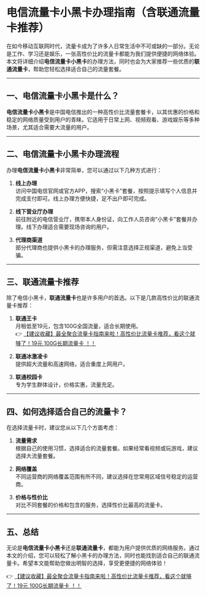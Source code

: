 # 电信流量卡小黑卡办理指南（含联通流量卡推荐）

在如今移动互联网时代，流量卡成为了许多人日常生活中不可或缺的一部分。无论是工作、学习还是娱乐，一张高性价比的流量卡都能为我们提供便捷的网络体验。本文将详细介绍**电信流量卡小黑卡**的办理方法，同时也会为大家推荐一些优质的**联通流量卡**，帮助您轻松选择适合自己的流量套餐。

---

## 一、电信流量卡小黑卡是什么？

**电信流量卡小黑卡**是中国电信推出的一种高性价比流量套餐卡，以其优惠的价格和稳定的网络质量受到用户的青睐。它适用于日常上网、视频观看、游戏娱乐等多种场景，尤其适合需要大流量的用户。

---

## 二、电信流量卡小黑卡办理流程

办理**电信流量卡小黑卡**非常简单，您可以通过以下几种方式进行：

1. **线上办理**  
   访问中国电信官网或官方APP，搜索“小黑卡”套餐，按照提示填写个人信息并完成支付即可。线上办理方便快捷，足不出户即可完成。

2. **线下营业厅办理**  
   前往附近的电信营业厅，携带本人身份证，向工作人员咨询“小黑卡”套餐并办理。线下办理适合需要现场咨询的用户。

3. **代理商渠道**  
   部分代理商也提供小黑卡的办理服务，但需注意选择正规渠道，避免上当受骗。

---

## 三、联通流量卡推荐

除了电信小黑卡，**联通流量卡**也是许多用户的首选。以下是几款高性价比的联通流量卡推荐：

1. **联通王卡**  
   月租低至19元，包含100G全国流量，适合长期使用。  
   👉 [【建议收藏】最全聚合流量卡指南来啦！高性价比流量卡推荐，看这个就够了！19元 100G长期流量卡 ！！](https://bit.ly/Liuliangka)

2. **联通冰激凌卡**  
   提供超大流量和高速网络，适合重度上网用户。

3. **联通校园卡**  
   专为学生群体设计，价格实惠，流量充足。

---

## 四、如何选择适合自己的流量卡？

在选择流量卡时，建议您从以下几个方面考虑：

1. **流量需求**  
   根据自己的使用习惯，选择适合的流量套餐。如果经常看视频或玩游戏，建议选择大流量套餐。

2. **网络覆盖**  
   不同运营商的网络覆盖范围有所不同，建议选择在您常用区域信号稳定的运营商。

3. **价格与性价比**  
   对比不同套餐的价格和包含的服务，选择性价比最高的流量卡。

---

## 五、总结

无论是**电信流量卡小黑卡**还是**联通流量卡**，都能为用户提供优质的网络服务。通过本文的介绍，您可以轻松了解小黑卡的办理方法，同时也能找到适合自己的联通流量卡。希望本文能帮助您做出明智的选择，享受更便捷的网络体验！

👉 [【建议收藏】最全聚合流量卡指南来啦！高性价比流量卡推荐，看这个就够了！19元 100G长期流量卡 ！！](https://bit.ly/Liuliangka)